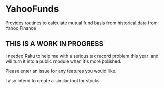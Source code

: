# YahooFunds
Provides routines to calculate mutual fund basis from historical data from Yahoo Finance

## THIS IS A WORK IN PROGRESS

I needed Raku to help me with a serious tax record problem this year :and will turn
it into a public module when it's more polished.

Please enter an issue for any features you would like.

I also intend to create a similar tool for stocks.
